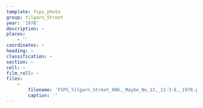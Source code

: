 ```yaml
---
template: fsps_photo
group: Yilgarn_Street
year: '1978'
description: ~
places:
    - ''
coordinates: ~
heading: ~
classification: ~
section: ~
cell: ~
film_roll: ~
files:
    -
        filename: 'FSPS_Yilgarn_Street_006,_Maybe_No_13,_11-3-E,_1978.png'
        caption: ''
---
```


